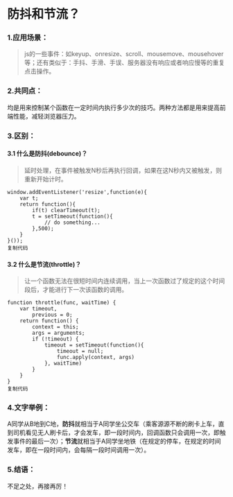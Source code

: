 
# 防抖和节流？

### 1.应用场景：

> js的一些事件：如keyup、onresize、scroll、mousemove、mousehover等；还有类似于：手抖、手滑、手误、服务器没有响应或者响应慢等的重复点击操作。

### 2.共同点：

均是用来控制某个函数在一定时间内执行多少次的技巧。两种方法都是用来提高前端性能，减轻浏览器压力。

### 3.区别：

#### 3.1 什么是防抖(debounce)？

> 延时处理，在事件被触发N秒后再执行回调，如果在这N秒内又被触发，则重新开始计时。

```
window.addEventListener('resize',function(e){
    var t;
    return function(){
        if(t) clearTimeout(t);
        t = setTimeout(function(){
            // do something...
        },500);
    }
}());
复制代码
```

#### 3.2 什么是节流(throttle)？

> 让一个函数无法在很短时间内连续调用，当上一次函数过了规定的这个时间段后，才能进行下一次该函数的调用。

```
function throttle(func, waitTime) {
    var timeout,
        previous = 0;
    return function() {
        context = this;
        args = arguments;
        if (!timeout) {
            timeout = setTimeout(function(){
                timeout = null;
                func.apply(context, args)
            }, waitTime)
        }
    }
}
复制代码
```

### 4.文字举例：

A同学从B地到C地，**防抖**就相当于A同学坐公交车（乘客源源不断的刷卡上车，直到司机看见无人刷卡后，才会发车，即一段时间内，回调函数只会调用一次，即触发事件的最后一次）；**节流**就相当于A同学坐地铁（在规定的停车，在规定的时间发车，即在一段时间内，会每隔一段时间调用一次）。

### 5.结语：

不足之处，再接再厉！

<!--stackedit_data:
eyJoaXN0b3J5IjpbLTE0NjAxNjYzOV19
-->
